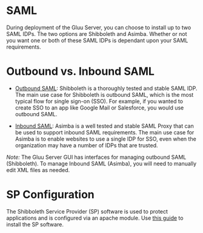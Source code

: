 # SAML

During deployment of the Gluu Server, you can choose to install up to two SAML IDPs. The two options are Shibboleth and Asimba.  Whether or not you want one or both of these SAML IDPs is dependant upon your SAML requirements.

# Outbound vs. Inbound SAML
- [Outbound SAML](./outbound-saml.md): Shibboleth is a thoroughly tested and stable SAML IDP. The main use case for Shibboleth is outbound SAML, which is the most typical flow for single sign-on (SSO). For example, if you wanted to create SSO to an app like Google Mail or Salesforce, you would use outbound SAML. 

- [Inbound SAML](./inbound-saml.md): Asimba is a well tested and stable SAML Proxy that can be used to support inbound SAML requirements. The main use case for Asimba is to enable websites to use a single IDP for SSO, even when the organization may have a number of IDPs that are trusted. 

*Note:* The Gluu Server GUI has interfaces for managing outbound SAML (Shibboleth). To manage Inbound SAML (Asimba), you will need to manually edit XML files as needed.   

# SP Configuration

The Shibboleth Service Provider (SP) software is used to protect applications and is configured via an apache module. Use [this guide](./saml-sp-configuration.md) to install the SP software. 





